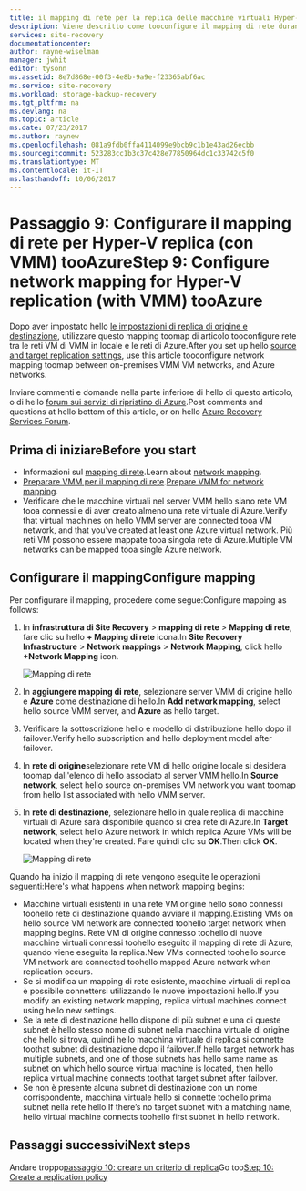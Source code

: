 ```yaml
---
title: il mapping di rete per la replica delle macchine virtuali Hyper-V in VMM aaaConfigure cloud tooAzure con Azure Site Recovery | Documenti Microsoft
description: Viene descritto come tooconfigure il mapping di rete durante la replica delle macchine virtuali Hyper-V in VMM cloud tooAzure con Azure Site Recovery
services: site-recovery
documentationcenter: 
author: rayne-wiselman
manager: jwhit
editor: tysonn
ms.assetid: 8e7d868e-00f3-4e8b-9a9e-f23365abf6ac
ms.service: site-recovery
ms.workload: storage-backup-recovery
ms.tgt_pltfrm: na
ms.devlang: na
ms.topic: article
ms.date: 07/23/2017
ms.author: raynew
ms.openlocfilehash: 081a9fdb0ffa4114099e9bcb9c1b1e43ad26ecbb
ms.sourcegitcommit: 523283cc1b3c37c428e77850964dc1c33742c5f0
ms.translationtype: MT
ms.contentlocale: it-IT
ms.lasthandoff: 10/06/2017
---
```

# <a name="step-9-configure-network-mapping-for-hyper-v-replication-with-vmm-tooazure"></a><span data-ttu-id="02900-103">Passaggio 9: Configurare il mapping di rete per Hyper-V replica (con VMM) tooAzure</span><span class="sxs-lookup"><span data-stu-id="02900-103">Step 9: Configure network mapping for Hyper-V replication (with VMM) tooAzure</span></span>

<span data-ttu-id="02900-104">Dopo aver impostato hello [le impostazioni di replica di origine e destinazione](vmm-to-azure-walkthrough-source-target.md), utilizzare questo mapping toomap di articolo tooconfigure rete tra le reti VM di VMM in locale e le reti di Azure.</span><span class="sxs-lookup"><span data-stu-id="02900-104">After you set up hello [source and target replication settings](vmm-to-azure-walkthrough-source-target.md), use this article tooconfigure network mapping toomap between on-premises VMM VM networks, and Azure networks.</span></span>

<span data-ttu-id="02900-105">Inviare commenti e domande nella parte inferiore di hello di questo articolo, o di hello [forum sui servizi di ripristino di Azure](https://social.msdn.microsoft.com/forums/azure/home?forum=hypervrecovmgr).</span><span class="sxs-lookup"><span data-stu-id="02900-105">Post comments and questions at hello bottom of this article, or on hello [Azure Recovery Services Forum](https://social.msdn.microsoft.com/forums/azure/home?forum=hypervrecovmgr).</span></span>

## <a name="before-you-start"></a><span data-ttu-id="02900-106">Prima di iniziare</span><span class="sxs-lookup"><span data-stu-id="02900-106">Before you start</span></span>

- <span data-ttu-id="02900-107">Informazioni sul [mapping di rete](vmm-to-azure-walkthrough-network.md#network-mapping-for-replication-to-azure).</span><span class="sxs-lookup"><span data-stu-id="02900-107">Learn about [network mapping](vmm-to-azure-walkthrough-network.md#network-mapping-for-replication-to-azure).</span></span>
- <span data-ttu-id="02900-108">[Preparare VMM per il mapping di rete](vmm-to-azure-walkthrough-network.md#prepare-vmm-for-network-mapping).</span><span class="sxs-lookup"><span data-stu-id="02900-108">[Prepare VMM for network mapping](vmm-to-azure-walkthrough-network.md#prepare-vmm-for-network-mapping).</span></span> 
- <span data-ttu-id="02900-109">Verificare che le macchine virtuali nel server VMM hello siano rete VM tooa connessi e di aver creato almeno una rete virtuale di Azure.</span><span class="sxs-lookup"><span data-stu-id="02900-109">Verify that virtual machines on hello VMM server are connected tooa VM network, and that you've created at least one Azure virtual network.</span></span> <span data-ttu-id="02900-110">Più reti VM possono essere mappate tooa singola rete di Azure.</span><span class="sxs-lookup"><span data-stu-id="02900-110">Multiple VM networks can be mapped tooa single Azure network.</span></span>

## <a name="configure-mapping"></a><span data-ttu-id="02900-111">Configurare il mapping</span><span class="sxs-lookup"><span data-stu-id="02900-111">Configure mapping</span></span>

<span data-ttu-id="02900-112">Per configurare il mapping, procedere come segue:</span><span class="sxs-lookup"><span data-stu-id="02900-112">Configure mapping as follows:</span></span>

1. <span data-ttu-id="02900-113">In **infrastruttura di Site Recovery** > **mapping di rete** > **Mapping di rete**, fare clic su hello **+ Mapping di rete**  icona.</span><span class="sxs-lookup"><span data-stu-id="02900-113">In **Site Recovery Infrastructure** > **Network mappings** > **Network Mapping**, click hello **+Network Mapping** icon.</span></span>

    ![Mapping di rete](./media/vmm-to-azure-walkthrough-network-mapping/network-mapping1.png)
2. <span data-ttu-id="02900-115">In **aggiungere mapping di rete**, selezionare server VMM di origine hello e **Azure** come destinazione di hello.</span><span class="sxs-lookup"><span data-stu-id="02900-115">In **Add network mapping**, select hello source VMM server, and **Azure** as hello target.</span></span>
3. <span data-ttu-id="02900-116">Verificare la sottoscrizione hello e modello di distribuzione hello dopo il failover.</span><span class="sxs-lookup"><span data-stu-id="02900-116">Verify hello subscription and hello deployment model after failover.</span></span>
4. <span data-ttu-id="02900-117">In **rete di origine**selezionare rete VM di hello origine locale si desidera toomap dall'elenco di hello associato al server VMM hello.</span><span class="sxs-lookup"><span data-stu-id="02900-117">In **Source network**, select hello source on-premises VM network you want toomap from hello list associated with hello VMM server.</span></span>
5. <span data-ttu-id="02900-118">In **rete di destinazione**, selezionare hello in quale replica di macchine virtuali di Azure sarà disponibile quando si crea rete di Azure.</span><span class="sxs-lookup"><span data-stu-id="02900-118">In **Target network**, select hello Azure network in which replica Azure VMs will be located when they're created.</span></span> <span data-ttu-id="02900-119">Fare quindi clic su **OK**.</span><span class="sxs-lookup"><span data-stu-id="02900-119">Then click **OK**.</span></span>

    ![Mapping di rete](./media/vmm-to-azure-walkthrough-network-mapping/network-mapping2.png)

<span data-ttu-id="02900-121">Quando ha inizio il mapping di rete vengono eseguite le operazioni seguenti:</span><span class="sxs-lookup"><span data-stu-id="02900-121">Here's what happens when network mapping begins:</span></span>

* <span data-ttu-id="02900-122">Macchine virtuali esistenti in una rete VM origine hello sono connessi toohello rete di destinazione quando avviare il mapping.</span><span class="sxs-lookup"><span data-stu-id="02900-122">Existing VMs on hello source VM network are connected toohello target network when mapping begins.</span></span> <span data-ttu-id="02900-123">Rete VM di origine connesso toohello di nuove macchine virtuali connessi toohello eseguito il mapping di rete di Azure, quando viene eseguita la replica.</span><span class="sxs-lookup"><span data-stu-id="02900-123">New VMs connected toohello source VM network are connected toohello mapped Azure network when replication occurs.</span></span>
* <span data-ttu-id="02900-124">Se si modifica un mapping di rete esistente, macchine virtuali di replica è possibile connettersi utilizzando le nuove impostazioni hello.</span><span class="sxs-lookup"><span data-stu-id="02900-124">If you modify an existing network mapping, replica virtual machines connect using hello new settings.</span></span>
* <span data-ttu-id="02900-125">Se la rete di destinazione hello dispone di più subnet e una di queste subnet è hello stesso nome di subnet nella macchina virtuale di origine che hello si trova, quindi hello macchina virtuale di replica si connette toothat subnet di destinazione dopo il failover.</span><span class="sxs-lookup"><span data-stu-id="02900-125">If hello target network has multiple subnets, and one of those subnets has hello same name as subnet on which hello source virtual machine is located, then hello replica virtual machine connects toothat target subnet after failover.</span></span>
* <span data-ttu-id="02900-126">Se non è presente alcuna subnet di destinazione con un nome corrispondente, macchina virtuale hello si connette toohello prima subnet nella rete hello.</span><span class="sxs-lookup"><span data-stu-id="02900-126">If there’s no target subnet with a matching name, hello virtual machine connects toohello first subnet in hello network.</span></span>



## <a name="next-steps"></a><span data-ttu-id="02900-127">Passaggi successivi</span><span class="sxs-lookup"><span data-stu-id="02900-127">Next steps</span></span>

<span data-ttu-id="02900-128">Andare troppo[passaggio 10: creare un criterio di replica](vmm-to-azure-walkthrough-replication.md)</span><span class="sxs-lookup"><span data-stu-id="02900-128">Go too[Step 10: Create a replication policy](vmm-to-azure-walkthrough-replication.md)</span></span>
